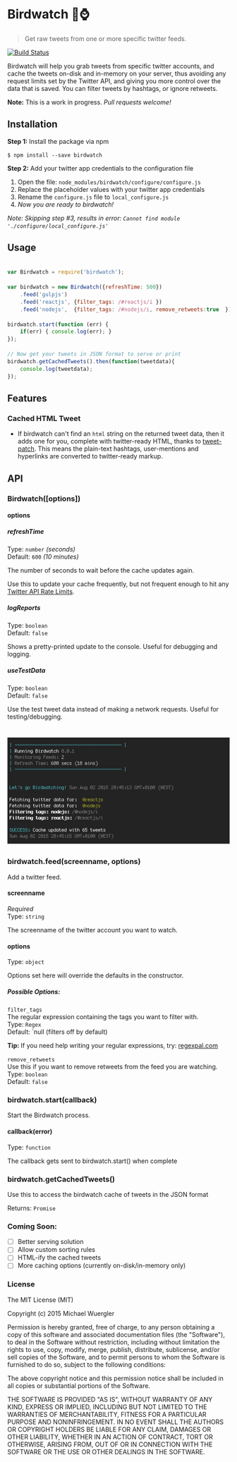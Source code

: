 # Birdwatch :baby_chick::watch:

> Get raw tweets from one or more specific twitter feeds.

[![Build Status](https://travis-ci.org/radiovisual/birdwatch.svg?branch=master)](https://travis-ci.org/radiovisual/birdwatch)

Birdwatch will help you grab tweets from specific twitter accounts, and cache the tweets on-disk and in-memory on your server, 
thus avoiding any request limits set by the Twitter API, and giving you more control over the data that is saved.
You can filter tweets by hashtags, or ignore retweets.  

**Note:** This is a work in progress. *Pull requests welcome!*

## Installation

**Step 1:** Install the package via npm
```
$ npm install --save birdwatch
```

**Step 2:** Add your twitter app credentials to the configuration file
  1. Open the file: `node_modules/birdwatch/configure/configure.js`
  2. Replace the placeholder values with your twitter app credentials
  3. Rename the `configure.js` file to `local_configure.js` 
  4. *Now you are ready to birdwatch!*

*Note: Skipping step #3, results in error: `Cannot find module './configure/local_configure.js'`*

## Usage

```js

var Birdwatch = require('birdwatch');

var birdwatch = new Birdwatch({refreshTime: 500})
    .feed('gulpjs')
    .feed('reactjs', {filter_tags: /#reactjs/i })
    .feed('nodejs',  {filter_tags: /#nodejs/i, remove_retweets:true  });

birdwatch.start(function (err) {
    if(err) { console.log(err); }
});

// Now get your tweets in JSON format to serve or print
birdwatch.getCachedTweets().then(function(tweetdata){
    console.log(tweetdata);
});

```

## Features

### Cached HTML Tweet
 - If birdwatch can't find an `html` string on the returned tweet data, then it adds one for you, 
   complete with twitter-ready HTML, thanks to [tweet-patch](https://github.com/radiovisual/tweet-patch). 
   This means the plain-text hashtags, user-mentions and hyperlinks are converted to twitter-ready markup.

## API

### Birdwatch([options])

#### options

##### refreshTime

Type: `number` *(seconds)*<br>
Default: `600` *(10 minutes)*

The number of seconds to wait before the cache updates again.
 
Use this to update your cache frequently, but not frequent enough to hit any [Twitter API Rate Limits](https://dev.twitter.com/rest/public/rate-limits).
  
##### logReports

Type: `boolean`<br>
Default: `false`

Shows a pretty-printed update to the console. Useful for debugging and logging.

##### useTestData

Type: `boolean`<br>
Default: `false`

Use the test tweet data instead of making a network requests. Useful for testing/debugging.

# ![birdwatch](media/screenshot-v.0.0.1.png)

### birdwatch.feed(screenname, options)

Add a twitter feed.

#### screenname

*Required*<br>
Type: `string`

The screenname of the twitter account you want to watch.

#### options

Type: `object`

Options set here will override the defaults in the constructor.

##### Possible Options:

`filter_tags`<br>
  The regular expression containing the tags you want to filter with.<br>
  Type: `Regex`<br>
  Default: `null (filters off by default)
  
  **Tip:** If you need help writing your regular expressions, try: [regexpal.com](http://regexpal.com/)
   
`remove_retweets`<br>
  Use this if you want to remove retweets from the feed you are watching.<br>
  Type: `boolean`<br>
  Default: `false`


### birdwatch.start(callback)

Start the Birdwatch process.

#### callback(error)

Type: `function`

The callback gets sent to birdwatch.start() when complete

### birdwatch.getCachedTweets()

Use this to access the birdwatch cache of tweets in the JSON format

Returns: `Promise`


### Coming Soon:

- [ ] Better serving solution
- [ ] Allow custom sorting rules
- [ ] HTML-ify the cached tweets
- [ ] More caching options (currently on-disk/in-memory only)

### License

The MIT License (MIT)

Copyright (c) 2015 Michael Wuergler

Permission is hereby granted, free of charge, to any person obtaining a copy
of this software and associated documentation files (the "Software"), to deal
in the Software without restriction, including without limitation the rights
to use, copy, modify, merge, publish, distribute, sublicense, and/or sell
copies of the Software, and to permit persons to whom the Software is
furnished to do so, subject to the following conditions:

The above copyright notice and this permission notice shall be included in all
copies or substantial portions of the Software.

THE SOFTWARE IS PROVIDED "AS IS", WITHOUT WARRANTY OF ANY KIND, EXPRESS OR
IMPLIED, INCLUDING BUT NOT LIMITED TO THE WARRANTIES OF MERCHANTABILITY,
FITNESS FOR A PARTICULAR PURPOSE AND NONINFRINGEMENT. IN NO EVENT SHALL THE
AUTHORS OR COPYRIGHT HOLDERS BE LIABLE FOR ANY CLAIM, DAMAGES OR OTHER
LIABILITY, WHETHER IN AN ACTION OF CONTRACT, TORT OR OTHERWISE, ARISING FROM,
OUT OF OR IN CONNECTION WITH THE SOFTWARE OR THE USE OR OTHER DEALINGS IN THE
SOFTWARE.
